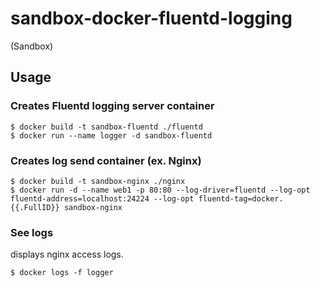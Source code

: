 sandbox-docker-fluentd-logging
======

(Sandbox)


## Usage

### Creates Fluentd logging server container

```
$ docker build -t sandbox-fluentd ./fluentd
$ docker run --name logger -d sandbox-fluentd
```

### Creates log send container (ex. Nginx)

```
$ docker build -t sandbox-nginx ./nginx
$ docker run -d --name web1 -p 80:80 --log-driver=fluentd --log-opt fluentd-address=localhost:24224 --log-opt fluentd-tag=docker.{{.FullID}} sandbox-nginx
```

### See logs

displays nginx access logs.

```
$ docker logs -f logger
```
